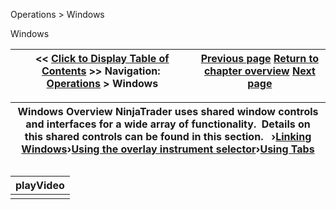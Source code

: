 ﻿


Operations \> Windows






















Windows







| \<\< [Click to Display Table of Contents](window_tabs.md) \>\> **Navigation:**     [Operations](operations-1.md) \> Windows | [Previous page](using_the_trading_hours_window-1.md) [Return to chapter overview](operations-1.md) [Next page](linking_windows-1.md) |
| --- | --- |













| Windows Overview NinjaTrader uses shared window controls and interfaces for a wide array of functionality.  Details on this shared controls can be found in this section.   ›[Linking Windows](linking_windows-1.md)›[Using the overlay instrument selector](instrument_overlay_selector-1.md)›[Using Tabs](using_tabs-1.md) |
| --- |



## 




| playVideo |
| --- |
|  |









